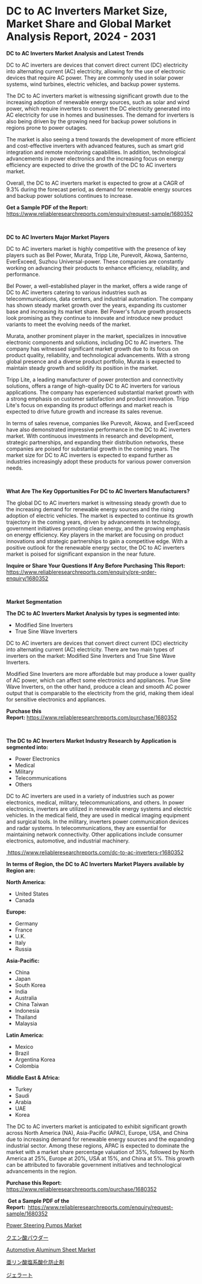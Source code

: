 <p><h1>DC to AC Inverters Market Size, Market Share and Global Market Analysis Report, 2024 - 2031</h1></p><p><strong>DC to AC Inverters Market Analysis and Latest Trends</strong></p>
<p><p>DC to AC inverters are devices that convert direct current (DC) electricity into alternating current (AC) electricity, allowing for the use of electronic devices that require AC power. They are commonly used in solar power systems, wind turbines, electric vehicles, and backup power systems.</p><p>The DC to AC inverters market is witnessing significant growth due to the increasing adoption of renewable energy sources, such as solar and wind power, which require inverters to convert the DC electricity generated into AC electricity for use in homes and businesses. The demand for inverters is also being driven by the growing need for backup power solutions in regions prone to power outages.</p><p>The market is also seeing a trend towards the development of more efficient and cost-effective inverters with advanced features, such as smart grid integration and remote monitoring capabilities. In addition, technological advancements in power electronics and the increasing focus on energy efficiency are expected to drive the growth of the DC to AC inverters market.</p><p>Overall, the DC to AC inverters market is expected to grow at a CAGR of 9.3% during the forecast period, as demand for renewable energy sources and backup power solutions continues to increase.</p></p>
<p><strong>Get a Sample PDF of the Report:&nbsp;</strong> <a href="https://www.reliableresearchreports.com/enquiry/request-sample/1680352">https://www.reliableresearchreports.com/enquiry/request-sample/1680352</a></p>
<p>&nbsp;</p>
<p><strong>DC to AC Inverters Major Market Players</strong></p>
<p><p>DC to AC inverters market is highly competitive with the presence of key players such as Bel Power, Murata, Tripp Lite, Purevolt, Akowa, Santerno, EverExceed, Suzhou Universal-power. These companies are constantly working on advancing their products to enhance efficiency, reliability, and performance.</p><p>Bel Power, a well-established player in the market, offers a wide range of DC to AC inverters catering to various industries such as telecommunications, data centers, and industrial automation. The company has shown steady market growth over the years, expanding its customer base and increasing its market share. Bel Power's future growth prospects look promising as they continue to innovate and introduce new product variants to meet the evolving needs of the market.</p><p>Murata, another prominent player in the market, specializes in innovative electronic components and solutions, including DC to AC inverters. The company has witnessed significant market growth due to its focus on product quality, reliability, and technological advancements. With a strong global presence and a diverse product portfolio, Murata is expected to maintain steady growth and solidify its position in the market.</p><p>Tripp Lite, a leading manufacturer of power protection and connectivity solutions, offers a range of high-quality DC to AC inverters for various applications. The company has experienced substantial market growth with a strong emphasis on customer satisfaction and product innovation. Tripp Lite's focus on expanding its product offerings and market reach is expected to drive future growth and increase its sales revenue.</p><p>In terms of sales revenue, companies like Purevolt, Akowa, and EverExceed have also demonstrated impressive performance in the DC to AC inverters market. With continuous investments in research and development, strategic partnerships, and expanding their distribution networks, these companies are poised for substantial growth in the coming years. The market size for DC to AC inverters is expected to expand further as industries increasingly adopt these products for various power conversion needs.</p></p>
<p>&nbsp;</p>
<p><strong>What Are The Key Opportunities For DC to AC Inverters Manufacturers?</strong></p>
<p><p>The global DC to AC inverters market is witnessing steady growth due to the increasing demand for renewable energy sources and the rising adoption of electric vehicles. The market is expected to continue its growth trajectory in the coming years, driven by advancements in technology, government initiatives promoting clean energy, and the growing emphasis on energy efficiency. Key players in the market are focusing on product innovations and strategic partnerships to gain a competitive edge. With a positive outlook for the renewable energy sector, the DC to AC inverters market is poised for significant expansion in the near future.</p></p>
<p><strong>Inquire or Share Your Questions If Any Before Purchasing This Report:</strong> <a href="https://www.reliableresearchreports.com/enquiry/pre-order-enquiry/1680352">https://www.reliableresearchreports.com/enquiry/pre-order-enquiry/1680352</a></p>
<p>&nbsp;</p>
<p><strong>Market Segmentation</strong></p>
<p><strong>The DC to AC Inverters Market Analysis by types is segmented into:</strong></p>
<p><ul><li>Modified Sine Inverters</li><li>True Sine Wave Inverters</li></ul></p>
<p><p>DC to AC inverters are devices that convert direct current (DC) electricity into alternating current (AC) electricity. There are two main types of inverters on the market: Modified Sine Inverters and True Sine Wave Inverters. </p><p>Modified Sine Inverters are more affordable but may produce a lower quality of AC power, which can affect some electronics and appliances. True Sine Wave Inverters, on the other hand, produce a clean and smooth AC power output that is comparable to the electricity from the grid, making them ideal for sensitive electronics and appliances.</p></p>
<p><strong>Purchase this Report:&nbsp;</strong><a href="https://www.reliableresearchreports.com/purchase/1680352">https://www.reliableresearchreports.com/purchase/1680352</a></p>
<p>&nbsp;</p>
<p><strong>The DC to AC Inverters Market Industry Research by Application is segmented into:</strong></p>
<p><ul><li>Power Electronics</li><li>Medical</li><li>Military</li><li>Telecommunications</li><li>Others</li></ul></p>
<p><p>DC to AC inverters are used in a variety of industries such as power electronics, medical, military, telecommunications, and others. In power electronics, inverters are utilized in renewable energy systems and electric vehicles. In the medical field, they are used in medical imaging equipment and surgical tools. In the military, inverters power communication devices and radar systems. In telecommunications, they are essential for maintaining network connectivity. Other applications include consumer electronics, automotive, and industrial machinery.</p></p>
<p><a href="https://www.reliableresearchreports.com/dc-to-ac-inverters-r1680352">&nbsp;https://www.reliableresearchreports.com/dc-to-ac-inverters-r1680352</a></p>
<p><strong>In terms of Region, the DC to AC Inverters Market Players available by Region are:</strong></p>
<p>
    <p> <strong> North America: </strong>
        <ul>
            <li>United States</li>
            <li>Canada</li>
        </ul>
        </p> 
    <p> <strong> Europe: </strong>
        <ul>
            <li>Germany</li>
            <li>France</li>
            <li>U.K.</li>
            <li>Italy</li>
            <li>Russia</li>
        </ul>
        </p> 
    <p> <strong> Asia-Pacific: </strong>
        <ul>
            <li>China</li>
            <li>Japan</li>
            <li>South Korea</li>
            <li>India</li>
            <li>Australia</li>
            <li>China Taiwan</li>
            <li>Indonesia</li>
            <li>Thailand</li>
            <li>Malaysia</li>
        </ul>
        </p> 
    <p> <strong> Latin America: </strong>
        <ul>
            <li>Mexico</li>
            <li>Brazil</li>
            <li>Argentina Korea</li>
            <li>Colombia</li>
        </ul>
        </p> 
    <p> <strong> Middle East & Africa: </strong>
        <ul>
            <li>Turkey</li>
            <li>Saudi</li>
            <li>Arabia</li>
            <li>UAE</li>
            <li>Korea</li>
        </ul>
    </p>
    </p>
<p><p>The DC to AC inverters market is anticipated to exhibit significant growth across North America (NA), Asia-Pacific (APAC), Europe, USA, and China due to increasing demand for renewable energy sources and the expanding industrial sector. Among these regions, APAC is expected to dominate the market with a market share percentage valuation of 35%, followed by North America at 25%, Europe at 20%, USA at 15%, and China at 5%. This growth can be attributed to favorable government initiatives and technological advancements in the region.</p></p>
<p><strong>Purchase this Report: </strong><a href="https://www.reliableresearchreports.com/purchase/1680352">https://www.reliableresearchreports.com/purchase/1680352</a></p>
<p>&nbsp;<strong>Get a Sample PDF of the Report:&nbsp;&nbsp;</strong><a href="https://www.reliableresearchreports.com/enquiry/request-sample/1680352">https://www.reliableresearchreports.com/enquiry/request-sample/1680352</a></p>
<p><strong></strong></p>
<p><p><a href="https://www.linkedin.com/pulse/power-steering-pumps-market-size-share-global-analysis-report-zrqpe?trackingId=iqKBqg5wPIUr8%2B4YNPaoCQ%3D%3D">Power Steering Pumps Market</a></p><p><a href="https://github.com/nemesis2824/Market-Research-Report-List-1/blob/main/477050422138.md">クエン酸パウダー</a></p><p><a href="https://www.linkedin.com/pulse/automotive-aluminum-sheet-market-dynamics-2024-2031-also-muoze?trackingId=EeF13XtVaCAPZ85lhIrKVA%3D%3D">Automotive Aluminum Sheet Market</a></p><p><a href="https://medium.com/@jefferyyan895/%E3%83%AA%E3%83%B3%E9%85%B8%E3%82%A4%E3%82%AA%E3%83%B3%E6%8A%97%E9%85%B8%E5%8C%96%E5%89%A4%E3%81%AE%E5%B8%82%E5%A0%B4%E8%A6%8F%E6%A8%A1%E3%81%A8%E5%B8%82%E5%A0%B4%E5%8B%95%E5%90%91-%E5%AE%8C%E5%85%A8%E3%81%AA%E7%94%A3%E6%A5%AD%E6%A6%82%E8%A6%81-2024%E5%B9%B4%E3%81%8B%E3%82%892031%E5%B9%B4-37ddeb5fa2f8">亜リン酸塩系酸化防止剤</a></p><p><a href="https://medium.com/@tomienow6767d/%E3%82%B8%E3%82%A7%E3%83%A9%E3%83%BC%E3%83%88%E3%81%AE%E5%B8%82%E5%A0%B4%E5%8B%95%E5%90%91%E3%81%A8%E5%B8%82%E5%A0%B4%E5%88%86%E6%9E%90%E3%81%AF-2024%E5%B9%B4%E3%81%8B%E3%82%892031%E5%B9%B4%E3%81%BE%E3%81%A7%E3%81%AE%E6%9C%9F%E9%96%93%E3%81%AB%E4%BA%88%E6%B8%AC%E3%81%95%E3%82%8C%E3%81%A6%E3%81%84%E3%81%BE%E3%81%99-3fa1ddb5d159">ジェラート</a></p></p>